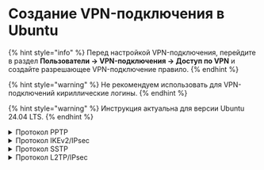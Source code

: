 # Создание VPN-подключения в Ubuntu

{% hint style="info" %}
Перед настройкой VPN-подключения, перейдите в раздел **Пользователи -> VPN-подключения -> Доступ по VPN** и создайте разрешающее VPN-подключение правило.
{% endhint %}

{% hint style="warning" %}
Не рекомендуем использовать для VPN-подключений кириллические логины.
{% endhint %}

{% hint style="warning" %}
Инструкция актуальна для версии Ubuntu 24.04 LTS.
{% endhint %}

<details>

<summary>Протокол PPTP</summary>

Перед созданием подключения в Ubuntu перейдите в Ideco NGFW, в раздел **Пользователи -> VPN-подключения -> Основное** и установите флаг **Подключение по PPTP**:

![](/.gitbook/assets/vpn-authorization4.png)

**Создание подключения в Ubuntu**

1\. Перейдите **Настройки -> Сети** и в строке **VPN** нажмите ![](/.gitbook/assets/icon-add.png):

![](/.gitbook/assets/connection-for-ubuntu1.png)

2\. В окне создания подключений выберите пункт **Туннельный протокол типа точка-точка (PPTP)**:

![](/.gitbook/assets/connection-for-ubuntu2.png)

3\. В разделе **Идентификация** заполните следующие поля:

![](/.gitbook/assets/connection-for-ubuntu3.png)

* **Название** - имя подключения;
* **Шлюз** - доменное имя или IP-адрес интерфейса NGFW;
* **Имя пользователя** - имя пользователя, которому разрешено подключение по VPN;
* **Пароль** - пароль пользователя. В правой части поля необходимо выбрать вариант хранения для пароля от VPN-соединения;
* **NT-домен** - оставьте поле пустым.

Рекомендуем нажать **Дополнительно** и установить флаги на пунктах:

![](/.gitbook/assets/connection-for-ubuntu4.png)

* **Разрешить следующие методы аутентификации** - установите флаг на пункте _MSCHAPv2_;
* **Использовать шифрование MPPE** - в строке _Шифрование_ выберите 128-бит (наиболее защищенное);
* **Использовать для данных сжатие BSD** - использование алгоритма BSD-compress;
* **Использовать для данных сжатие Deflate** - использование алгоритма Deflate;
* **Использовать сжатие заголовков TCP** - использование метода сжатия заголовков TCP/IP Вана Якобсона.

4\. Нажмите **ОК** и **Добавить**.

5\. Перевести опцию созданного VPN-подключения в положение включен:

![](/.gitbook/assets/connection-for-ubuntu5.png)

</details>

<details>

<summary>Протокол IKEv2/IPsec</summary>

Перед созданием подключения в Ubuntu настройте Ideco NGFW:

1\. Перейдите в раздел **Пользователи -> VPN-подключения -> Основное**.

2\. Установите флаг **Подключение по IKEv2/IPsec** и заполните поле **Домен и IP-адрес**:

![](/.gitbook/assets/vpn-authorization8.png)

3\. Скачайте корневой сертификат Ideco NGFW в разделе **Сервисы -> Сертификаты -> Загруженные сертификаты** в веб-интерфейсе NGFW или в личном кабинете пользователя по кнопке **Скачать корневой сертификат**.

Корневой сертификат потребуется для настройки подключения рабочей станции пользователя, если не был получен корневой сертификат через Let\`s Encrypt. При необходимости перенесите файл сертификата на рабочую станцию.\
Если для VPN-подключения используется сертификат, выданный Let\`s Encrypt, то установка корневого сертификата на устройство не требуется.

**Создание подключения в Ubuntu**

1\. Откройте терминал сочетанием клавиш Ctrl+Alt+F1 и выполните команду:

```bash
sudo apt install -y network-manager-strongswan libcharon-extra-plugins libstrongswan-extra-plugins
```

2\. После окончания установки перезагрузите компьютер:

```bash
sudo reboot
```

3\. Перейдите в терминале в директорию с загруженным корневым сертификатом (если на доменное имя NGFW выпущен Let`s Encrypt сертификат, сразу перейдите к пункту 6).

4\. Установите корневой сертификат NGFW в доверенные сертификаты Ubuntu:

```bash
sudo cp ca.crt /usr/local/share/ca-certificates/ca.crt
```

* `ca.crt` - имя скачанного сертификата.

5\. Для обновления сертификатов устройства выполните команду:

```bash
sudo update-ca-certificates
```

6\. Перейдите в **Настройки -> Сети** и в строке **VPN** нажмите ![](/.gitbook/assets/icon-add.png):

![](/.gitbook/assets/connection-for-ubuntu1.png)

7\. В появившемся окне выберите **IPsec\IKEv2 (strongswan)**:

![](/.gitbook/assets/connection-for-ubuntu6.png)

8\. В разделе **Идентификация** и заполните следующие поля:

![](/.gitbook/assets/connection-for-ubuntu7.png)

* **Название** - имя подключения;
* **Address** - введите домен, который указан в настройках **Пользователи -> VPN-подключения -> Основное -> Подключение по IKEv2/IPsec**;
* **Authentication** - рекомендуем выбрать EAP;
* **Username** - имя пользователя, которому разрешено подключение по VPN;
* **Password** - пароль пользователя. В правой части поля необходимо выбрать вариант хранения для пароля от VPN-соединения.

Установите флаг **Request an inner IP address** и нажмите **Добавить**.

9\. Включите созданное VPN-подключение.

</details>

<details>

<summary>Протокол SSTP</summary>

Перед созданием подключения в Ubuntu настройте Ideco NGFW:

1\. Перейдите в раздел **Пользователи -> VPN-подключения -> Основное**.

2\. Установите флаг **Подключение по SSTP** и заполните поля **Домен** и **Порт**:

![](/.gitbook/assets/vpn-authorization5.png)

**Создание подключения в Ubuntu**

1\. Откройте терминал сочетанием клавиш Ctrl+Alt+F1 и выполните две команды:

```
sudo apt-add-repository ppa:eivnaes/network-manager-sstp
sudo apt install -y network-manager-sstp sstp-client 
```

2\. После окончания установки перезагрузите компьютер:

```
sudo reboot
```

3\. После окончания установки пакетов, перейдите в **Настройки -> Сети** и в строке **VPN** нажмите ![](/.gitbook/assets/icon-add.png):

![](/.gitbook/assets/connection-for-ubuntu1.png)

4\. В появившемся окне выберите **Туннельный протокол типа точка-точка (SSTP)**:

![](/.gitbook/assets/connection-for-ubuntu8.png)

5\. В разделе **Идентификация** и заполните следующие поля:

![](/.gitbook/assets/connection-for-ubuntu9.png)

* **Название** - имя подключения;
* **Шлюз** - укажите в формате _домен:\[порт, выбранный на NGFW]_;
* **Имя пользователя** - имя пользователя, которому разрешено подключение по VPN;
* **Пароль** - пароль пользователя. В правой части поля необходимо выбрать вариант хранения для пароля от VPN-соединения;
* **NT-домен** - оставьте поле пустым.

Рекомендуем нажать **Advanced** и установить флаги на пунктах:

* **Разрешить следующие методы аутентификации** - установите флаг на пункте _MSCHAPv2_;
* **Использовать для данных сжатие BSD** - использование алгоритма BSD-compress;
* **Использовать для данных сжатие Deflate** - использование алгоритма Deflate;
* **Использовать сжатие заголовков TCP** - использование метода сжатия заголовков TCP/IP Вана Якобсона.

6\. Нажмите **Добавить** и переведите опцию созданного VPN-подключения в положение включен:

![](/.gitbook/assets/connection-for-ubuntu10.png)

</details>

<details>

<summary>Протокол L2TP/IPsec</summary>

**Важно:** L2TP IPsec клиенты, находящиеся за одним NAT'ом, могут испытывать проблемы подключения, если их более одного. Рекомендуем вместо L2TP IPsec использовать IKEv2 IPsec.

Перед созданием подключения настройте Ideco NGFW:

1\. Перейдите в раздел **Пользователи -> VPN-подключения -> Основное**.

2\. Установите флаг **Подключение по L2TP/IPsec** и скопируйте **PSK**-ключ:

![](/.gitbook/assets/vpn-authorization3.png)

**Создание подключения в Ubuntu**

1\. Подключите репозиторий, в котором находятся необходимые пакеты для создания L2TP VPN-соединения, а затем обновите информацию о репозиториях. Для этого выполните следующие команды:

```
sudo add-apt-repository ppa:nm-l2tp/network-manager-l2tp
sudo apt update
```

2\. Установите дополнение к стандартному NetworkManager с помощью двух пакетов:

```
sudo apt install -y network-manager-l2tp network-manager-l2tp-gnome
```

3\. После окончания установки перезагрузите компьютер:

```
sudo reboot
```

4\. После окончания установки пакетов перейдите в **Настройки -> Сети** и в строке **VPN** нажмите ![](/.gitbook/assets/icon-add.png):

![](/.gitbook/assets/connection-for-ubuntu1.png)

5\. В окне создания подключений по VPN выберите пункт **Layer 2 Tunneling Protocol (L2TP)**:

![](/.gitbook/assets/connection-for-ubuntu11.png)

6\. На вкладке **Идентификация** заполните следующие поля:

![](/.gitbook/assets/connection-for-ubuntu12.png)

* **Название** - имя подключения;
* **Шлюз** - доменное имя или IP-адрес интерфейса NGFW;
* **Тип** - Password-аутентификация по пользователю и паролю;
* **Имя пользователя** - имя пользователя, которому разрешено подключение по VPN;
* **Пароль** - пароль пользователя. В правой части поля необходимо выбрать вариант хранения для пароля от VPN-соединения;
* **NT-домен** - оставьте поле пустым.

7\. Перейдите в **Настройки IPsec** и включите опцию **Enable IPsec tunnel to L2TP host**, чтобы активировалась возможность настраивать остальные параметры:

![](/.gitbook/assets/connection-for-ubuntu13.png)

* **Type: Pre-shared key (PSK)** - аутентификация по общему ключу;
* **Pre-shared key** - ключ, который необходимо скопировать по пути **Пользователи -> VPN-подключения -> Основное** из поля **PSK**.

Раздел **Advanced** необязательный для заполнения.

После окончания настройки **L2TP IPsec Options** нажмите **ОК**.

8\. При необходимости перейдите в **Настройки РРР** и настройте раздел **Аутентификация**, **Шифрование и сжатие** и **Прочие**:

![](/.gitbook/assets/connection-for-ubuntu14.png)

После настройки **Параметры РРР** нажмите **ОК** и **Применить**.

9\. Переведите опцию созданного VPN-подключения в положение включен:

![](/.gitbook/assets/connection-for-ubuntu15.png)

</details>
